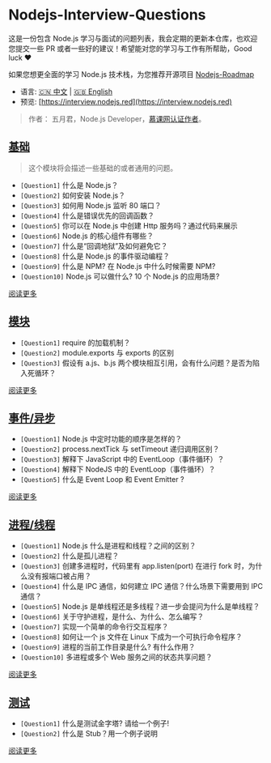 # Nodejs-Interview-Questions

这是一份包含 Node.js 学习与面试的问题列表，我会定期的更新本仓库，也欢迎您提交一些 PR 或者一些好的建议！希望能对您的学习与工作有所帮助，Good luck ❤️

如果您想更全面的学习 Node.js 技术栈，为您推荐开源项目 [Nodejs-Roadmap](https://www.nodejs.red)

* 语言: [:cn: 中文](/zh/) | [:uk: English](/en/)
* 预览: [https://interview.nodejs.red](https://interview.nodejs.red)

> 作者： 五月君，Node.js Developer，[慕课网认证作者](https://www.imooc.com/u/2667395)。

## [基础](/zh/common.md)

> 这个模块将会描述一些基础的或者通用的问题。

* ```[Question1]``` 什么是 Node.js？
* ```[Question2]``` 如何安装 Node.js？
* ```[Question3]``` 如何用 Node.js 监听 80 端口？
* ```[Question4]``` 什么是错误优先的回调函数？
* ```[Question5]``` 你可以在 Node.js 中创建 Http 服务吗？通过代码来展示
* ```[Question6]``` Node.js 的核心组件有哪些？
* ```[Question7]``` 什么是“回调地狱”及如何避免它？
* ```[Question8]``` 什么是 Node.js 的事件驱动编程？
* ```[Question9]``` 什么是 NPM? 在 Node.js 中什么时候需要 NPM? 
* ```[Question10]``` Node.js 可以做什么? 10 个 Node.js 的应用场景?

[阅读更多](/zh/common.md)

## [模块](/zh/module.md)

* ```[Question1]``` require 的加载机制？
* ```[Question2]``` module.exports 与 exports 的区别
* ```[Question3]``` 假设有 a.js、b.js 两个模块相互引用，会有什么问题？是否为陷入死循环？

[阅读更多](/zh/module.md)

## [事件/异步](/zh/event-async.md)

* ```[Question1]``` Node.js 中定时功能的顺序是怎样的？
* ```[Question2]``` process.nextTick 与 setTimeout 递归调用区别？
* ```[Question3]``` 解释下 JavaScript 中的 EventLoop（事件循环）？
* ```[Question4]``` 解释下 NodeJS 中的 EventLoop（事件循环）？
* ```[Question5]``` 什么是 Event Loop 和 Event Emitter ?

[阅读更多](/zh/event-async.md)

## [进程/线程](/zh/process-threads.md)

* ```[Question1]``` Node.js 什么是进程和线程？之间的区别？
* ```[Question2]``` 什么是孤儿进程？
* ```[Question3]``` 创建多进程时，代码里有 app.listen(port) 在进行 fork 时，为什么没有报端口被占用？
* ```[Question4]``` 什么是 IPC 通信，如何建立 IPC 通信？什么场景下需要用到 IPC 通信？
* ```[Question5]``` Node.js 是单线程还是多线程？进一步会提问为什么是单线程？
* ```[Question6]``` 关于守护进程，是什么、为什么、怎么编写？
* ```[Question7]``` 实现一个简单的命令行交互程序？
* ```[Question8]``` 如何让一个 js 文件在 Linux 下成为一个可执行命令程序？
* ```[Question9]``` 进程的当前工作目录是什么? 有什么作用？
* ```[Question10]``` 多进程或多个 Web 服务之间的状态共享问题？

[阅读更多](/zh/process-threads.md)

## [测试](/zh/test.md)

* ```[Question1]``` 什么是测试金字塔? 请给一个例子!
* ```[Question2]``` 什么是 Stub？用一个例子说明

[阅读更多](/zh/test.md)